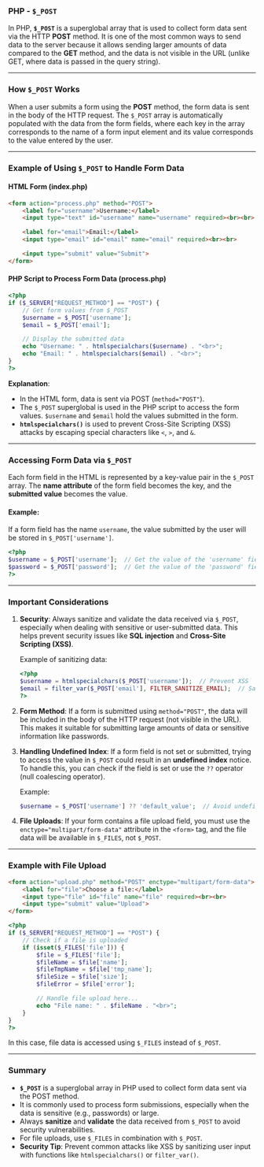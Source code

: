 ### PHP - `$_POST`

In PHP, **`$_POST`** is a superglobal array that is used to collect form data sent via the HTTP **POST** method. It is one of the most common ways to send data to the server because it allows sending larger amounts of data compared to the **GET** method, and the data is not visible in the URL (unlike GET, where data is passed in the query string).

---

### How `$_POST` Works

When a user submits a form using the **POST** method, the form data is sent in the body of the HTTP request. The `$_POST` array is automatically populated with the data from the form fields, where each key in the array corresponds to the name of a form input element and its value corresponds to the value entered by the user.

---

### Example of Using `$_POST` to Handle Form Data

#### HTML Form (index.php)

```html
<form action="process.php" method="POST">
    <label for="username">Username:</label>
    <input type="text" id="username" name="username" required><br><br>

    <label for="email">Email:</label>
    <input type="email" id="email" name="email" required><br><br>

    <input type="submit" value="Submit">
</form>
```

#### PHP Script to Process Form Data (process.php)

```php
<?php
if ($_SERVER["REQUEST_METHOD"] == "POST") {
    // Get form values from $_POST
    $username = $_POST['username'];
    $email = $_POST['email'];

    // Display the submitted data
    echo "Username: " . htmlspecialchars($username) . "<br>";
    echo "Email: " . htmlspecialchars($email) . "<br>";
}
?>
```

**Explanation**:
- In the HTML form, data is sent via POST (`method="POST"`).
- The `$_POST` superglobal is used in the PHP script to access the form values. `$username` and `$email` hold the values submitted in the form.
- **`htmlspecialchars()`** is used to prevent Cross-Site Scripting (XSS) attacks by escaping special characters like `<`, `>`, and `&`.

---

### Accessing Form Data via `$_POST`

Each form field in the HTML is represented by a key-value pair in the `$_POST` array. The **name attribute** of the form field becomes the key, and the **submitted value** becomes the value.

#### Example:

If a form field has the name `username`, the value submitted by the user will be stored in `$_POST['username']`.

```php
<?php
$username = $_POST['username'];  // Get the value of the 'username' field
$password = $_POST['password'];  // Get the value of the 'password' field
?>
```

---

### Important Considerations

1. **Security**: Always sanitize and validate the data received via `$_POST`, especially when dealing with sensitive or user-submitted data. This helps prevent security issues like **SQL injection** and **Cross-Site Scripting (XSS)**.
   
   Example of sanitizing data:
   ```php
   <?php
   $username = htmlspecialchars($_POST['username']);  // Prevent XSS
   $email = filter_var($_POST['email'], FILTER_SANITIZE_EMAIL);  // Sanitize email
   ?>
   ```

2. **Form Method**: If a form is submitted using `method="POST"`, the data will be included in the body of the HTTP request (not visible in the URL). This makes it suitable for submitting large amounts of data or sensitive information like passwords.

3. **Handling Undefined Index**: If a form field is not set or submitted, trying to access the value in `$_POST` could result in an **undefined index** notice. To handle this, you can check if the field is set or use the `??` operator (null coalescing operator).

   Example:
   ```php
   $username = $_POST['username'] ?? 'default_value';  // Avoid undefined index errors
   ```

4. **File Uploads**: If your form contains a file upload field, you must use the `enctype="multipart/form-data"` attribute in the `<form>` tag, and the file data will be available in `$_FILES`, not `$_POST`.

---

### Example with File Upload

```html
<form action="upload.php" method="POST" enctype="multipart/form-data">
    <label for="file">Choose a file:</label>
    <input type="file" id="file" name="file" required><br><br>
    <input type="submit" value="Upload">
</form>
```

```php
<?php
if ($_SERVER["REQUEST_METHOD"] == "POST") {
    // Check if a file is uploaded
    if (isset($_FILES['file'])) {
        $file = $_FILES['file'];
        $fileName = $file['name'];
        $fileTmpName = $file['tmp_name'];
        $fileSize = $file['size'];
        $fileError = $file['error'];

        // Handle file upload here...
        echo "File name: " . $fileName . "<br>";
    }
}
?>
```

In this case, file data is accessed using `$_FILES` instead of `$_POST`.

---

### Summary

- **`$_POST`** is a superglobal array in PHP used to collect form data sent via the POST method.
- It is commonly used to process form submissions, especially when the data is sensitive (e.g., passwords) or large.
- Always **sanitize** and **validate** the data received from `$_POST` to avoid security vulnerabilities.
- For file uploads, use `$_FILES` in combination with `$_POST`.
- **Security Tip**: Prevent common attacks like XSS by sanitizing user input with functions like `htmlspecialchars()` or `filter_var()`.

